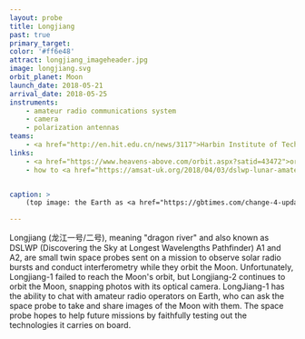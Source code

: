 ```yaml
---
layout: probe
title: Longjiang
past: true
primary_target: 
color: '#ff6e48'
attract: longjiang_imageheader.jpg
image: longjiang.svg
orbit_planet: Moon
launch_date: 2018-05-21
arrival_date: 2018-05-25
instruments:
    - amateur radio communications system
    - camera
    - polarization antennas
teams:
    - <a href="http://en.hit.edu.cn/news/3117">Harbin Institute of Technology</a>
links:
    - <a href="https://www.heavens-above.com/orbit.aspx?satid=43472">orbital data</a> for Longjiang-2
    - how to <a href="https://amsat-uk.org/2018/04/03/dslwp-lunar-amateur-radio-satellites/">communicate with Longjiang-2</a> as an amateur radio operator


caption: >
    (top image: the Earth as <a href="https://gbtimes.com/change-4-update-queqiao-relay-satellite-in-halo-orbit-longjiang-2-returns-amazing-images-from-moon">seen</a> from the orbit of the Moon by Longjiang-2, CNSA/CLEP/KACST)

---
```

Longjiang (龙江一号/二号), meaning "dragon river" and also known as DSLWP (Discovering the Sky at Longest Wavelengths Pathfinder) A1 and A2, are small twin space probes sent on a mission to observe solar radio bursts and conduct interferometry while they orbit the Moon. Unfortunately, Longjiang-1 failed to reach the Moon's orbit, but Longjiang-2 continues to orbit the Moon, snapping photos with its optical camera. LongJiang-1 has the ability to chat with amateur radio operators on Earth, who can ask the space probe to take and share images of the Moon with them. The space probe hopes to help future missions by faithfully testing out the technologies it carries on board.